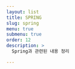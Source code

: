 ```yaml
---
layout: list
title: SPRING
slug: spring
menu: true
submenu: true
order: 12
description: >
  Spring과 관련된 내용 정리

---
```

